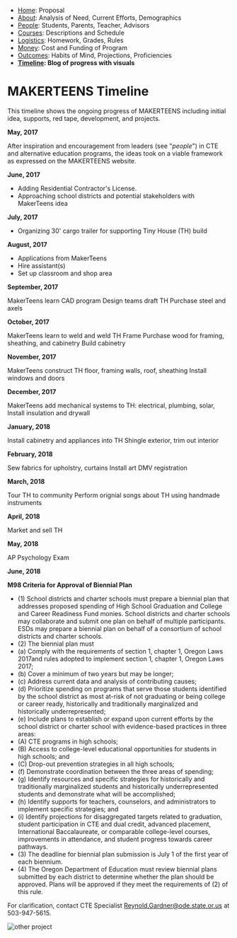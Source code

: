  - [Home](index.html): Proposal
 - [About](about.html): Analysis of Need, Current Efforts, Demographics
 - [People](people.html): Students, Parents, Teacher, Advisors
 - [Courses](courses.html): Descriptions and Schedule
 - [Logistics](logistics.html): Homework, Grades, Rules
 - [Money](money.html): Cost and Funding of Program
 - [Outcomes](outcomes.html): Habits of Mind, Projections, Proficiencies
 - **[Timeline](timeline.html): Blog of progress with visuals**

# MAKERTEENS Timeline #

This timeline shows the ongoing progress of MAKERTEENS including initial idea, supports, red tape, development, and projects.

**May, 2017**

After inspiration and encouragement from leaders (see "_people_") in CTE and alternative education programs, the ideas took on a viable framework as expressed on the MAKERTEENS website.

**June, 2017**

- Adding Residential Contractor's License. 
- Approaching school districts and potential stakeholders with MakerTeens idea

**July, 2017**

- Organizing 30' cargo trailer for supporting Tiny House (TH) build

**August, 2017**

- Applications from MakerTeens
- Hire assistant(s)
- Set up classroom and shop area

**September, 2017**

MakerTeens learn CAD program
Design teams draft TH
Purchase steel and axels

**October, 2017**

MakerTeens learn to weld and weld TH Frame
Purchase wood for framing, sheathing, and cabinetry
Build cabinetry

**November, 2017**

MakerTeens construct TH floor, framing walls, roof, sheathing
Install windows and doors

**December, 2017**

MakerTeens add mechanical systems to TH: electrical, plumbing, solar, 
Install insulation and drywall

**January, 2018**

Install cabinetry and appliances into TH
Shingle exterior, trim out interior

**February, 2018**

Sew fabrics for upholstry, curtains 
Install art
DMV registration

**March, 2018**

Tour TH to community 
Perform orignial songs about TH using handmade instruments 

**April, 2018**

Market and sell TH

**May, 2018**

AP Psychology Exam

**June, 2018**




**M98 Criteria for Approval of Biennial Plan**  

*   (1) School districts and charter schools must prepare a biennial plan that addresses proposed spending of High School Graduation and College and Career Readiness Fund monies. School districts and charter schools may collaborate and submit one plan on behalf of multiple participants. ESDs may prepare a biennial plan on behalf of a consortium of school districts and charter schools.
*   (2) The biennial plan must
*   (a) Comply with the requirements of section 1, chapter 1, Oregon Laws 2017and rules adopted to implement section 1, chapter 1, Oregon Laws 2017;
*   (b) Cover a minimum of two years but may be longer;
*   (c) Address current data and analysis of contributing causes;
*   (d) Prioritize spending on programs that serve those students identified by the school district as most at-risk of not graduating or being college or career ready, historically and traditionally marginalized and historically underrepresented;
*   (e) Include plans to establish or expand upon current efforts by the school district or charter school with evidence-based practices in three areas:
*   (A) CTE programs in high schools;
*   (B) Access to college-level educational opportunities for students in high schools; and
*   (C) Drop-out prevention strategies in all high schools;
*   (f) Demonstrate coordination between the three areas of spending;
*   (g) Identify resources and specific strategies for historically and traditionally marginalized students and historically underrepresented students and demonstrate what will be accomplished;
*   (h) Identify supports for teachers, counselors, and administrators to implement specific strategies; and
*   (i) Identify projections for disaggregated targets related to graduation, student participation in CTE and dual credit, advanced placement, International Baccalaureate, or comparable college-level courses, improvements in attendance, and student progress towards career pathways.
*   (3) The deadline for biennial plan submission is July 1 of the first year of each biennium.
*   (4) The Oregon Department of Education must review biennial plans submitted by each district to determine whether the plan should be approved. Plans will be approved if they meet the requirements of (2) of this rule.

For clarification, contact CTE Specialist Reynold.Gardner@ode.state.or.us at 503-947-5615.

<img src="https://tinyhouselistings.com/wp-content/uploads/2016/12/Students-3.jpg" alt="other project" class="inline"/>
